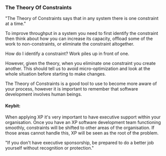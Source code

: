 ### The Theory Of Constraints

"The Theory of Constraints says that in any system there is one constraint at a time."

To improve throughput in a system you need to first identify the constraint then think about how you can increase its capacity, offload some of the work to non-constraints, or eliminate the constraint altogether.

How do I identify a constraint? Work piles up in front of one.

However, given the theory, when you eliminate one constraint you create another. This should tell us to avoid micro-optimization and look at the whole situation before starting to make changes.

The Theory of Constraints is a good tool to use to become more aware of your process, however it is important to remember that software development involves human beings.

#### Keybit:
When applying XP it's very important to have executive support within your organisation. Once you have an XP software development team functioning smoothly, constraints will be shifted to other areas of the organisation. If those areas cannot handle this, XP will be seen as the root of the problem.

"If you don't have executive sponsorship, be prepared to do a better job yourself without recognition or protection."


